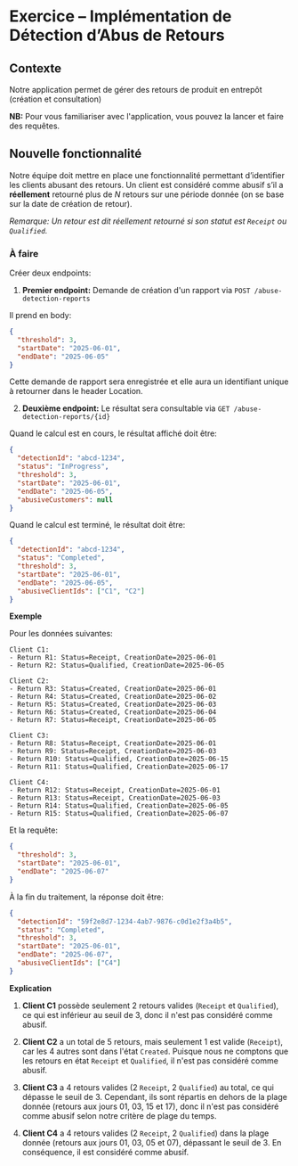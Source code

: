 # Exercice – Implémentation de Détection d’Abus de Retours

## Contexte 
Notre application permet de gérer des retours de produit en entrepôt (création et consultation)

**NB:** Pour vous familiariser avec l'application, vous pouvez la lancer et faire des requêtes. 

## Nouvelle fonctionnalité 
Notre équipe doit mettre en place une fonctionnalité permettant d’identifier les clients abusant des retours.
Un client est considéré comme abusif s’il a **réellement** retourné plus de $N$ retours sur une période donnée (on se base sur la date de création de retour). 

*Remarque: Un retour est dit *réellement* retourné si son statut est `Receipt` ou `Qualified`.*

### À faire
Créer deux endpoints:

1. **Premier endpoint:** Demande de création d'un rapport via 
`POST /abuse-detection-reports`

Il prend en body: 
```json
{
  "threshold": 3, 
  "startDate": "2025-06-01",
  "endDate": "2025-06-05"
}
```

Cette demande de rapport sera enregistrée et elle aura un identifiant unique à retourner dans le header Location. 

2. **Deuxième endpoint:** Le résultat sera consultable via `GET /abuse-detection-reports/{id}`

Quand le calcul est en cours, le résultat affiché doit être:

```json
{
  "detectionId": "abcd-1234",
  "status": "InProgress",
  "threshold": 3,
  "startDate": "2025-06-01",
  "endDate": "2025-06-05",
  "abusiveCustomers": null
}
```

Quand le calcul est terminé, le résultat doit être:
```json
{
  "detectionId": "abcd-1234",
  "status": "Completed",
  "threshold": 3,
  "startDate": "2025-06-01",
  "endDate": "2025-06-05",
  "abusiveClientIds": ["C1", "C2"]
}
```

**Exemple**

Pour les données suivantes:
```
Client C1:
- Return R1: Status=Receipt, CreationDate=2025-06-01
- Return R2: Status=Qualified, CreationDate=2025-06-05

Client C2:
- Return R3: Status=Created, CreationDate=2025-06-01
- Return R4: Status=Created, CreationDate=2025-06-02
- Return R5: Status=Created, CreationDate=2025-06-03
- Return R6: Status=Created, CreationDate=2025-06-04
- Return R7: Status=Receipt, CreationDate=2025-06-05

Client C3:
- Return R8: Status=Receipt, CreationDate=2025-06-01
- Return R9: Status=Receipt, CreationDate=2025-06-03
- Return R10: Status=Qualified, CreationDate=2025-06-15
- Return R11: Status=Qualified, CreationDate=2025-06-17

Client C4:
- Return R12: Status=Receipt, CreationDate=2025-06-01
- Return R13: Status=Receipt, CreationDate=2025-06-03
- Return R14: Status=Qualified, CreationDate=2025-06-05
- Return R15: Status=Qualified, CreationDate=2025-06-07
```

Et la requête:
```json
{
  "threshold": 3,
  "startDate": "2025-06-01",
  "endDate": "2025-06-07"
}
```

À la fin du traitement, la réponse doit être:
```json
{
  "detectionId": "59f2e8d7-1234-4ab7-9876-c0d1e2f3a4b5",
  "status": "Completed",
  "threshold": 3,
  "startDate": "2025-06-01",
  "endDate": "2025-06-07",
  "abusiveClientIds": ["C4"]
}
```

**Explication**

1. **Client C1** possède seulement 2 retours valides (`Receipt` et `Qualified`), ce qui est inférieur au seuil de 3, donc il n'est pas considéré comme abusif.

2. **Client C2** a un total de 5 retours, mais seulement 1 est valide (`Receipt`), car les 4 autres sont dans l'état `Created`. Puisque nous ne comptons que les retours en état `Receipt` et `Qualified`, il n'est pas considéré comme abusif.

3. **Client C3** a 4 retours valides (2 `Receipt`, 2 `Qualified`) au total, ce qui dépasse le seuil de 3. Cependant, ils sont répartis en dehors de la plage donnée (retours aux jours 01, 03, 15 et 17), donc il n'est pas considéré comme abusif selon notre critère de plage du temps.

4. **Client C4** a 4 retours valides (2 `Receipt`, 2 `Qualified`) dans la plage donnée (retours aux jours 01, 03, 05 et 07), dépassant le seuil de 3. En conséquence, il est considéré comme abusif.

